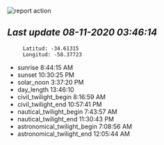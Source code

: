 ![report action](https://github.com/matiasz8/actions-for-reports/workflows/report%20action/badge.svg?branch=develop) 


## *****Last update 08-11-2020 03:46:14*****



		 Latitud: -34.61315
		 Longitud: -58.37723

 - sunrise 	 8:44:15 AM
 - sunset 	 10:30:25 PM
 - solar_noon 	 3:37:20 PM
 - day_length 	 13:46:10
 - civil_twilight_begin 	 8:16:59 AM
 - civil_twilight_end 	 10:57:41 PM
 - nautical_twilight_begin 	 7:43:57 AM
 - nautical_twilight_end 	 11:30:43 PM
 - astronomical_twilight_begin 	 7:08:56 AM
 - astronomical_twilight_end 	 12:05:44 AM
